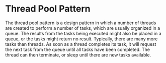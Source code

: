 Thread Pool Pattern
===================

The thread pool pattern is a design pattern in which a number of threads are created to perform a number of tasks, which are usually organized in a queue. The results from the tasks being executed might also be placed in a queue, or the tasks might return no result. Typically, there are many more tasks than threads. As soon as a thread completes its task, it will request the next task from the queue until all tasks have been completed. The thread can then terminate, or sleep until there are new tasks available.